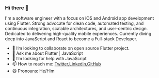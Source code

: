 ### Hi there 👋

I'm a software engineer with a focus on iOS and Android app development using Flutter. Strong advocate for clean code, automated testing, and continuous integration, scalable architectures, and user-centric design. Dedicated to delivering high-quality mobile experiences. Currently diving deep into JavaScript and React to become a Full-stack Developer.


- 👯 I’m looking to collaborate on open source Flutter project.
- 💬 Ask me about  Flutter | JavaScript
- 🤔 I’m looking for help with JavaScript
- 📫 How to reach me: [Twitter](https://twitter.com/AJuwonlo_04),[Linkedin](linkedin.com/in/owoeye-oluwajuwonlo-52708b234),[GitHub](https://github.com/Juwonlo)
- 😄 Pronouns: He/Him

<!-- **Juwonlo/Juwonlo** is a ✨ _special_ ✨ repository because its `README.md` (this file) appears on your GitHub profile.

Here are some ideas to get you started:

- 🔭 I’m currently working on ...
- 🌱 I’m currently learning ...
- 👯 I’m looking to collaborate on ...
- 🤔 I’m looking for help with ...
- 💬 Ask me about ...
- 📫 How to reach me: ...
- 😄 Pronouns: ...
- ⚡ Fun fact: ...

--!>
